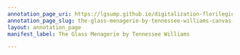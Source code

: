 ```yaml
---
annotation_page_uri: https://lgsump.github.io/digitalization-florilegium/annotations/the-glass-menagerie-by-tennessee-williams-canvas-1-503-256491.json
annotation_page_slug: the-glass-menagerie-by-tennessee-williams-canvas-1-503-256491
layout: annotation_page
manifest_label: The Glass Menagerie by Tennessee Williams

---
```

